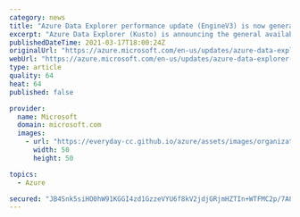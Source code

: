 ```yaml
---
category: news
title: "Azure Data Explorer performance update (EngineV3) is now generally available"
excerpt: "Azure Data Explorer (Kusto) is announcing the general availability of it's performance update (EngineV3) which provides unprecedented performance in Big Data Logs and telemetry scenarios."
publishedDateTime: 2021-03-17T18:00:24Z
originalUrl: "https://azure.microsoft.com/en-us/updates/azure-data-explorer-engine-v3-ga/"
webUrl: "https://azure.microsoft.com/en-us/updates/azure-data-explorer-engine-v3-ga/"
type: article
quality: 64
heat: 64
published: false

provider:
  name: Microsoft
  domain: microsoft.com
  images:
    - url: "https://everyday-cc.github.io/azure/assets/images/organizations/microsoft.com-50x50.jpg"
      width: 50
      height: 50

topics:
  - Azure

secured: "JB4Snk5siHO0hW91KGGI4zd1GzzeVYU6f8kV2jdjGRjmHZTIn+WTFMC2p/7A8feLntPcbVHBoB2J3S/n4OIj/JJS2cSCRNmrIfX9obVCgbja2YPYtp6iMyBPetZbO3Ja6qUh2wh9ePZNCn7wMh4BnQIJmeOmPfDkW+DBMxGXbXFm05BBgyxqa5mwZR11+JbvfJIQ1Prfej49i2XJfZ6OXuAvEcw5E4rpmnE8rCRhTpaVrAs1XMsgesmd+yJm1ig2PSxTZ/JMCfthQHaggULtOFHSTI3cANYBUZk3sjnS5UWmGP6ziHJH0rhuH2MdpAZfWIjVhiIEK5xKgP47YGu5ilWV/25u4ENiyVSR/YIo/5I=;PE+PsfcGqFSyPGPPz2qQhg=="
---
```



